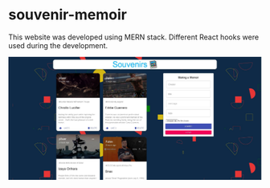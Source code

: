# souvenir-memoir


This website was developed using MERN stack. Different React hooks were used during the development.

![image](/ProductionImage/prod.JPG)
